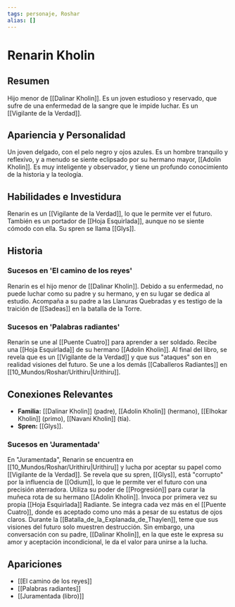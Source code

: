 ```yaml
---
tags: personaje, Roshar
alias: []
---
```


# Renarin Kholin

## Resumen
Hijo menor de [[Dalinar Kholin]]. Es un joven estudioso y reservado, que sufre de una enfermedad de la sangre que le impide luchar. Es un [[Vigilante de la Verdad]].

## Apariencia y Personalidad
Un joven delgado, con el pelo negro y ojos azules. Es un hombre tranquilo y reflexivo, y a menudo se siente eclipsado por su hermano mayor, [[Adolin Kholin]]. Es muy inteligente y observador, y tiene un profundo conocimiento de la historia y la teología.

## Habilidades e Investidura
Renarin es un [[Vigilante de la Verdad]], lo que le permite ver el futuro. También es un portador de [[Hoja Esquirlada]], aunque no se siente cómodo con ella. Su spren se llama [[Glys]].

## Historia
### Sucesos en 'El camino de los reyes'
Renarin es el hijo menor de [[Dalinar Kholin]]. Debido a su enfermedad, no puede luchar como su padre y su hermano, y en su lugar se dedica al estudio. Acompaña a su padre a las Llanuras Quebradas y es testigo de la traición de [[Sadeas]] en la batalla de la Torre.

### Sucesos en 'Palabras radiantes'
Renarin se une al [[Puente Cuatro]] para aprender a ser soldado. Recibe una [[Hoja Esquirlada]] de su hermano [[Adolin Kholin]]. Al final del libro, se revela que es un [[Vigilante de la Verdad]] y que sus "ataques" son en realidad visiones del futuro. Se une a los demás [[Caballeros Radiantes]] en [[10_Mundos/Roshar/Urithiru|Urithiru]].

## Conexiones Relevantes
* **Familia:** [[Dalinar Kholin]] (padre), [[Adolin Kholin]] (hermano), [[Elhokar Kholin]] (primo), [[Navani Kholin]] (tía).
* **Spren:** [[Glys]].

### Sucesos en 'Juramentada'
En "Juramentada", Renarin se encuentra en [[10_Mundos/Roshar/Urithiru|Urithiru]] y lucha por aceptar su papel como [[Vigilante de la Verdad]]. Se revela que su spren, [[Glys]], está "corrupto" por la influencia de [[Odium]], lo que le permite ver el futuro con una precisión aterradora. Utiliza su poder de [[Progresión]] para curar la muñeca rota de su hermano [[Adolin Kholin]]. Invoca por primera vez su propia [[Hoja Esquirlada]] Radiante. Se integra cada vez más en el [[Puente Cuatro]], donde es aceptado como uno más a pesar de su estatus de ojos claros. Durante la [[Batalla_de_la_Explanada_de_Thaylen]], teme que sus visiones del futuro solo muestren destrucción. Sin embargo, una conversación con su padre, [[Dalinar Kholin]], en la que este le expresa su amor y aceptación incondicional, le da el valor para unirse a la lucha.

## Apariciones
* [[El camino de los reyes]]
* [[Palabras radiantes]]
* [[Juramentada (libro)]]